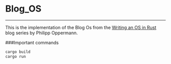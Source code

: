# Blog_OS

---

This is the implementation of the Blog Os from the [Writing an OS in Rust](https://os.phil-opp.com/) blog series by Philipp Oppermann.

###Important commands

```bash
cargo build
cargo run
```
